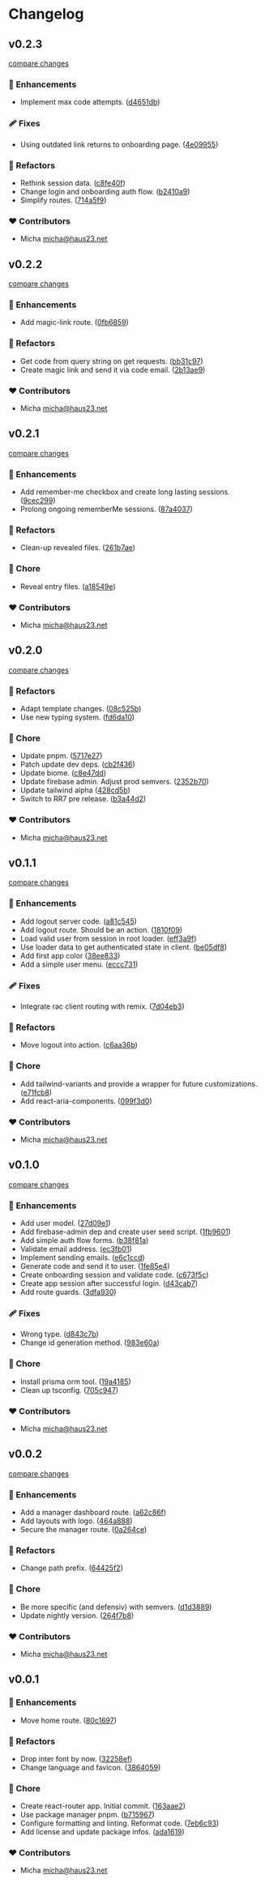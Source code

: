 # Changelog


## v0.2.3

[compare changes](https://github.com/haus23/tipprunde/compare/v0.2.2...v0.2.3)

### 🚀 Enhancements

- Implement max code attempts. ([d4651db](https://github.com/haus23/tipprunde/commit/d4651db))

### 🩹 Fixes

- Using outdated link returns to onboarding page. ([4e09955](https://github.com/haus23/tipprunde/commit/4e09955))

### 💅 Refactors

- Rethink session data. ([c8fe40f](https://github.com/haus23/tipprunde/commit/c8fe40f))
- Change login and onboarding auth flow. ([b2410a9](https://github.com/haus23/tipprunde/commit/b2410a9))
- Simplify routes. ([714a5f9](https://github.com/haus23/tipprunde/commit/714a5f9))

### ❤️ Contributors

- Micha <micha@haus23.net>

## v0.2.2

[compare changes](https://github.com/haus23/tipprunde/compare/v0.2.1...v0.2.2)

### 🚀 Enhancements

- Add magic-link route. ([0fb6859](https://github.com/haus23/tipprunde/commit/0fb6859))

### 💅 Refactors

- Get code from query string on get requests. ([bb31c97](https://github.com/haus23/tipprunde/commit/bb31c97))
- Create magic link and send it via code email. ([2b13ae9](https://github.com/haus23/tipprunde/commit/2b13ae9))

### ❤️ Contributors

- Micha <micha@haus23.net>

## v0.2.1

[compare changes](https://github.com/haus23/tipprunde/compare/v0.2.0...v0.2.1)

### 🚀 Enhancements

- Add remember-me checkbox and create long lasting sessions. ([9cec299](https://github.com/haus23/tipprunde/commit/9cec299))
- Prolong ongoing rememberMe sessions. ([87a4037](https://github.com/haus23/tipprunde/commit/87a4037))

### 💅 Refactors

- Clean-up revealed files. ([261b7ae](https://github.com/haus23/tipprunde/commit/261b7ae))

### 🏡 Chore

- Reveal entry files. ([a18549e](https://github.com/haus23/tipprunde/commit/a18549e))

### ❤️ Contributors

- Micha <micha@haus23.net>

## v0.2.0

[compare changes](https://github.com/haus23/tipprunde/compare/v0.1.1...v0.2.0)

### 💅 Refactors

- Adapt template changes. ([08c525b](https://github.com/haus23/tipprunde/commit/08c525b))
- Use new typing system. ([fd6da10](https://github.com/haus23/tipprunde/commit/fd6da10))

### 🏡 Chore

- Update pnpm. ([5717e27](https://github.com/haus23/tipprunde/commit/5717e27))
- Patch update dev deps. ([cb2f436](https://github.com/haus23/tipprunde/commit/cb2f436))
- Update biome. ([c8e47dd](https://github.com/haus23/tipprunde/commit/c8e47dd))
- Update firebase admin. Adjust prod semvers. ([2352b70](https://github.com/haus23/tipprunde/commit/2352b70))
- Update tailwind alpha ([428cd5b](https://github.com/haus23/tipprunde/commit/428cd5b))
- Switch to RR7 pre release. ([b3a44d2](https://github.com/haus23/tipprunde/commit/b3a44d2))

### ❤️ Contributors

- Micha <micha@haus23.net>

## v0.1.1

[compare changes](https://github.com/haus23/tipprunde/compare/v0.1.0...v0.1.1)

### 🚀 Enhancements

- Add logout server code. ([a81c545](https://github.com/haus23/tipprunde/commit/a81c545))
- Add logout route. Should be an action. ([1810f09](https://github.com/haus23/tipprunde/commit/1810f09))
- Load valid user from session in root loader. ([eff3a9f](https://github.com/haus23/tipprunde/commit/eff3a9f))
- Use loader data to get authenticated state in client. ([be05df8](https://github.com/haus23/tipprunde/commit/be05df8))
- Add first app color ([38ee833](https://github.com/haus23/tipprunde/commit/38ee833))
- Add a simple user menu. ([eccc731](https://github.com/haus23/tipprunde/commit/eccc731))

### 🩹 Fixes

- Integrate rac client routing with remix. ([7d04eb3](https://github.com/haus23/tipprunde/commit/7d04eb3))

### 💅 Refactors

- Move logout into action. ([c6aa36b](https://github.com/haus23/tipprunde/commit/c6aa36b))

### 🏡 Chore

- Add tailwind-variants and provide a wrapper for future customizations. ([e71fcb8](https://github.com/haus23/tipprunde/commit/e71fcb8))
- Add react-aria-components. ([099f3d0](https://github.com/haus23/tipprunde/commit/099f3d0))

### ❤️ Contributors

- Micha <micha@haus23.net>

## v0.1.0

[compare changes](https://github.com/haus23/tipprunde/compare/v0.0.2...v0.1.0)

### 🚀 Enhancements

- Add user model. ([27d09e1](https://github.com/haus23/tipprunde/commit/27d09e1))
- Add firebase-admin dep and create user seed script. ([1fb9601](https://github.com/haus23/tipprunde/commit/1fb9601))
- Add simple auth flow forms. ([b38f81a](https://github.com/haus23/tipprunde/commit/b38f81a))
- Validate email address. ([ec3fb01](https://github.com/haus23/tipprunde/commit/ec3fb01))
- Implement sending emails. ([e6c1ccd](https://github.com/haus23/tipprunde/commit/e6c1ccd))
- Generate code and send it to user. ([1fe85e4](https://github.com/haus23/tipprunde/commit/1fe85e4))
- Create onboarding session and validate code. ([c673f5c](https://github.com/haus23/tipprunde/commit/c673f5c))
- Create app session after successful login. ([d43cab7](https://github.com/haus23/tipprunde/commit/d43cab7))
- Add route guards. ([3dfa930](https://github.com/haus23/tipprunde/commit/3dfa930))

### 🩹 Fixes

- Wrong type. ([d843c7b](https://github.com/haus23/tipprunde/commit/d843c7b))
- Change id generation method. ([983e60a](https://github.com/haus23/tipprunde/commit/983e60a))

### 🏡 Chore

- Install prisma orm tool. ([19a4185](https://github.com/haus23/tipprunde/commit/19a4185))
- Clean up tsconfig. ([705c947](https://github.com/haus23/tipprunde/commit/705c947))

### ❤️ Contributors

- Micha <micha@haus23.net>

## v0.0.2

[compare changes](https://github.com/haus23/tipprunde/compare/v0.0.1...v0.0.2)

### 🚀 Enhancements

- Add a manager dashboard route. ([a62c86f](https://github.com/haus23/tipprunde/commit/a62c86f))
- Add layouts with logo. ([464a888](https://github.com/haus23/tipprunde/commit/464a888))
- Secure the manager route. ([0a264ce](https://github.com/haus23/tipprunde/commit/0a264ce))

### 💅 Refactors

- Change path prefix. ([64425f2](https://github.com/haus23/tipprunde/commit/64425f2))

### 🏡 Chore

- Be more specific (and defensiv) with semvers. ([d1d3889](https://github.com/haus23/tipprunde/commit/d1d3889))
- Update nightly version. ([264f7b8](https://github.com/haus23/tipprunde/commit/264f7b8))

### ❤️ Contributors

- Micha <micha@haus23.net>

## v0.0.1


### 🚀 Enhancements

- Move home route. ([80c1697](https://github.com/haus23/tipprunde/commit/80c1697))

### 💅 Refactors

- Drop inter font by now. ([32258ef](https://github.com/haus23/tipprunde/commit/32258ef))
- Change language and favicon. ([3864059](https://github.com/haus23/tipprunde/commit/3864059))

### 🏡 Chore

- Create react-router app. Initial commit. ([163aae2](https://github.com/haus23/tipprunde/commit/163aae2))
- Use package manager pnpm. ([b715967](https://github.com/haus23/tipprunde/commit/b715967))
- Configure formatting and linting. Reformat code. ([7eb6c93](https://github.com/haus23/tipprunde/commit/7eb6c93))
- Add license and update package infos. ([ada1619](https://github.com/haus23/tipprunde/commit/ada1619))

### ❤️ Contributors

- Micha <micha@haus23.net>

